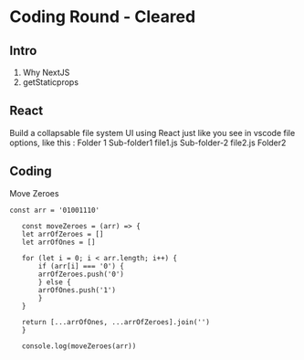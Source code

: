# Coding Round - Cleared

## Intro
1. Why NextJS
2. getStaticprops

## React
Build a collapsable file system UI using React just like you see in vscode file options,
like this : 
Folder 1
    Sub-folder1
        file1.js
    Sub-folder-2
        file2.js
Folder2

## Coding
 Move Zeroes

 ```
 const arr = '01001110'

    const moveZeroes = (arr) => {
    let arrOfZeroes = []
    let arrOfOnes = []

    for (let i = 0; i < arr.length; i++) {
        if (arr[i] === '0') {
        arrOfZeroes.push('0')
        } else {
        arrOfOnes.push('1')
        }
    }

    return [...arrOfOnes, ...arrOfZeroes].join('')
    }

    console.log(moveZeroes(arr))
 ```